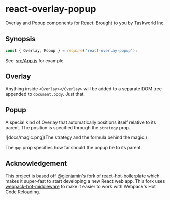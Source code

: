 react-overlay-popup
===================

Overlay and Popup components for React. Brought to you by Taskworld Inc.


Synopsis
--------

```jsx
const { Overlay, Popup } = require('react-overlay-popup');
```

See: [src/App.js](src/App.js) for example.


Overlay
-------

Anything inside `<Overlay></Overlay>` will be added to a separate DOM tree appended to `document.body`.
Just that.


Popup
-----

A special kind of Overlay that automatically positions itself relative to its parent.
The position is specified through the `strategy` prop.

![docs/magic.png](The strategy and the formula behind the magic.)

The `gap` prop specifies how far should the popup be to its parent.


Acknowledgement
---------------

This project is based off [@glenjamin's fork of react-hot-boilerplate](https://github.com/gaearon/react-hot-boilerplate/pull/28) which makes it super-fast to start developing a new React web app. This fork uses [webpack-hot-middleware](https://github.com/glenjamin/webpack-hot-middleware) to make it easier to work with Webpack's Hot Code Reloading.
